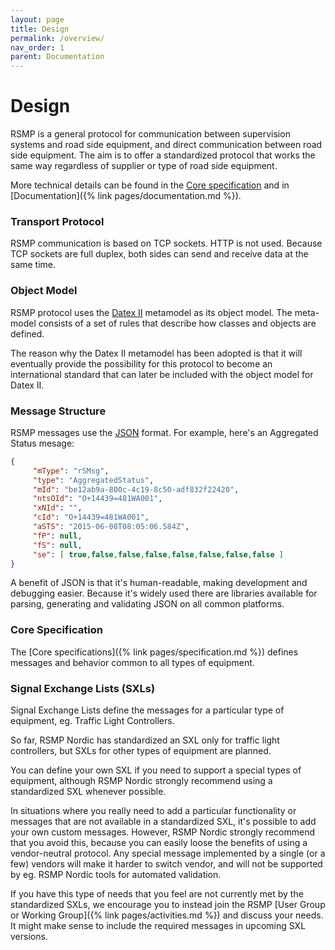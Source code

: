 ```yaml
---
layout: page
title: Design
permalink: /overview/
nav_order: 1
parent: Documentation
---
```


# Design
RSMP is a general protocol for communication between supervision systems and road side equipment, and direct communication between road side equipment. The aim is to offer a standardized protocol that works the same way regardless of supplier or type of road side equipment.

More technical details can be found in the [Core specification](https://rsmp-nordic.github.io/rsmp_core/applicability/transport_of_data.html) and in [Documentation]({% link pages/documentation.md %}).

### Transport Protocol
RSMP communication is based on TCP sockets. HTTP is not used. Because TCP sockets are full duplex, both sides can send and receive data at the same time.

### Object Model
RSMP protocol uses the [Datex II](https://datex2.eu) metamodel as its object model. The meta-model consists of a set of rules that describe how classes and objects are defined.

The reason why the Datex II metamodel has been adopted is that it will eventually provide the possibility for this protocol to become an international standard that can later be included with the object model for Datex II.

### Message Structure
RSMP messages use the [JSON](https://www.json.org/json-en.html) format. For example, here's an Aggregated Status mesage:

```json
{
     "mType": "rSMsg",
     "type": "AggregatedStatus",
     "mId": "be12ab9a-800c-4c19-8c50-adf832f22420",
     "ntsOId": "O+14439=481WA001",
     "xNId": "",
     "cId": "O+14439=481WA001",
     "aSTS": "2015-06-08T08:05:06.584Z",
     "fP": null,
     "fS": null,
     "se": [ true,false,false,false,false,false,false,false ]
}
```

A benefit of JSON is that it's human-readable, making development and debugging easier. Because it's widely used there are libraries available for parsing, generating and validating JSON on all common platforms.

### Core Specification
The [Core specifications]({% link pages/specification.md %}) defines messages and behavior common to all types of equipment.

### Signal Exchange Lists (SXLs)
Signal Exchange Lists define the messages for a particular type of equipment, eg. Traffic Light Controllers.

So far, RSMP Nordic has standardized an SXL only for traffic light controllers, but SXLs for other types of equipment are planned.

You can define your own SXL if you need to support a special types of equipment, although RSMP Nordic strongly recommend using a standardized SXL whenever possible.

In situations where you really need to add a particular functionality or messages that are not available in a standardized SXL, it's possible to add your own custom messages. However, RSMP Nordic strongly recommend that you avoid this, because you can easily loose the benefits of using a vendor-neutral protocol. Any special message implemented by a single (or a few) vendors will make it harder to switch vendor, and will not be supported by eg. RSMP Nordic tools for automated validation.

If you have this type of needs that you feel are not currently met by the standardized SXLs, we encourage you to instead join the RSMP [User Group or Working Group]({% link pages/activities.md %}) and discuss your needs. It might make sense to include the required messages in upcoming SXL versions.

